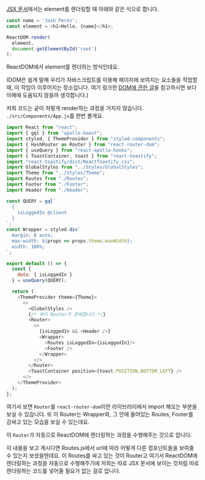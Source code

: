 [JSX 문서](https://ko.reactjs.org/docs/introducing-jsx.html#___gatsby)에서는 element를 렌더링할 때 아래와 같은 식으로 합니다.

```js
const name = 'Josh Perez';
const element = <h1>Hello, {name}</h1>;

ReactDOM.render(
  element,
  document.getElementById('root')
);
```

ReactDOM에서 element를 렌더하는 방식인데요. 


(DOM은 쉽게 말해 우리가 자바스크립트를 이용해 페이지에 보여지는 요소들을 작업할때, 이 작업이 이루어지는 장소입니다. 여기 링크한 [DOM에 관한 글](https://velog.io/@godori/DOM%EC%9D%B4%EB%9E%80-%EB%AC%B4%EC%97%87%EC%9D%B8%EA%B0%80)을 참고하시면 보다 이해에 도움되지 않을까 생각합니다.)


저희 코드는 굳이 저렇게 render하는 과정을 거치지 않습니다. `./src/Components/App.js`를 한번 볼게요.


```js
import React from "react";
import { gql } from "apollo-boost";
import styled, { ThemeProvider } from "styled-components";
import { HashRouter as Router } from "react-router-dom";
import { useQuery } from "react-apollo-hooks";
import { ToastContainer, toast } from "react-toastify";
import "react-toastify/dist/ReactToastify.css";
import GlobalStyles from "../Styles/GlobalStyles";
import Theme from "../Styles/Theme";
import Routes from "./Routes";
import Footer from "./Footer";
import Header from "./Header";

const QUERY = gql`
  {
    isLoggedIn @client
  }
`;
const Wrapper = styled.div`
  margin: 0 auto;
  max-width: ${props => props.theme.maxWidth};
  width: 100%;
`;

export default () => {
  const {
    data: { isLoggedIn }
  } = useQuery(QUERY);

  return (
    <ThemeProvider theme={Theme}>
      <>
        <GlobalStyles />
        {/* 여기 Router가 존재합니다 */}
        <Router>
          <>
            {isLoggedIn && <Header />}
            <Wrapper>
              <Routes isLoggedIn={isLoggedIn}/>
              <Footer />
            </Wrapper>
          </>
        </Router>
        <ToastContainer position={toast.POSITION.BOTTOM_LEFT} />
      </>
    </ThemeProvider>
  );
};

```


여기서 보면 `Router`를 `react-router-dom`이란 라이브러리에서 import 해오는 부분을 보실 수 있습니다. 또 이 Router는 Wrapper와, 그 안에 들어있는 Routes, Footer를 감싸고 있는 모습을 보실 수 있는데요. 


이 `Router`가 자동으로 ReactDOM에 렌더링하는 과정을 수행해주는 것으로 압니다.


이 내용을 보고 계시다면 Routes.js에서 url에 따라 어떻게 다른 컴포넌트들을 보여줄 수 있는지 보셨을텐데요. 이 Routes를 싸고 있는 것이 Router고 여기서 ReactDOM에 렌더링하는 과정을 자동으로 수행해주기에 저희는 따로 JSX 문서에 보이는 것처럼 따로 렌더링하는 코드를 넣어줄 필요가 없는 걸로 압니다.



